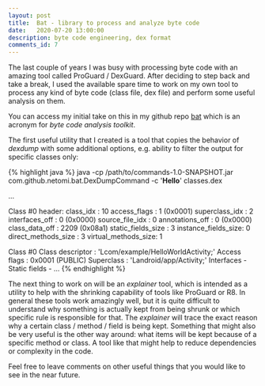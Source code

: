 ```yaml
---
layout: post
title:  Bat - library to process and analyze byte code
date:   2020-07-20 13:00:00
description: byte code engineering, dex format
comments_id: 7
---
```


The last couple of years I was busy with processing byte code with an amazing tool called ProGuard / DexGuard. After deciding
to step back and take a break, I used the available spare time to work on my own tool to process any kind of byte code (class file, dex file)
and perform some useful analysis on them.

You can access my initial take on this in my github repo [bat](https://github.com/netomi/bat) which is an acronym for *byte code analysis toolkit*.

The first useful utility that I created is a tool that copies the behavior of _dexdump_ with some additional options, e.g. ability to
filter the output for specific classes only:

{% highlight java %}
java -cp /path/to/commands-1.0-SNAPSHOT.jar com.github.netomi.bat.DexDumpCommand -c '**Hello**' classes.dex
    
...
    
Class #0 header:
class_idx           : 10
access_flags        : 1 (0x0001)
superclass_idx      : 2
interfaces_off      : 0 (0x0000)
source_file_idx     : 0
annotations_off     : 0 (0x0000)
class_data_off      : 2209 (0x08a1)
static_fields_size  : 3
instance_fields_size: 0
direct_methods_size : 3
virtual_methods_size: 1

Class #0
  Class descriptor  : 'Lcom/example/HelloWorldActivity;'
  Access flags      : 0x0001 (PUBLIC)
  Superclass        : 'Landroid/app/Activity;'
  Interfaces        -
  Static fields     -
...
{% endhighlight %}

The next thing to work on will be an *explainer* tool, which is intended as a utility to help with the shrinking
capability of tools like ProGuard or R8. In general these tools work amazingly well, but it is quite difficult to
understand why something is actually kept from being shrunk or which specific rule is responsible for that. The *explainer*
will trace the exact reason why a certain class / method / field is being kept. Something that might also be very useful is
the other way around: what items will be kept because of a specific method or class. A tool like that might help to reduce
dependencies or complexity in the code.

Feel free to leave comments on other useful things that you would like to see in the near future.